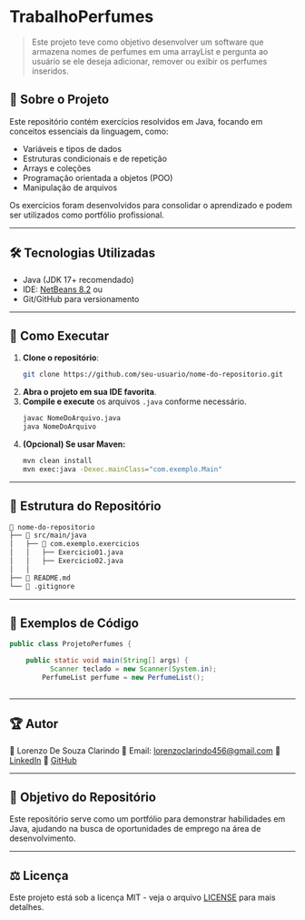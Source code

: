 # TrabalhoPerfumes

> Este projeto teve como objetivo desenvolver um software que armazena nomes de perfumes em uma arrayList e pergunta ao usuário se ele deseja adicionar, remover ou exibir os perfumes inseridos.

## 📌 Sobre o Projeto

Este repositório contém exercícios resolvidos em Java, focando em conceitos essenciais da linguagem, como:

- Variáveis e tipos de dados
- Estruturas condicionais e de repetição
- Arrays e coleções
- Programação orientada a objetos (POO)
- Manipulação de arquivos

Os exercícios foram desenvolvidos para consolidar o aprendizado e podem ser utilizados como portfólio profissional.

---
## 🛠️ Tecnologias Utilizadas

- Java (JDK 17+ recomendado)
- IDE: [NetBeans  8.2]( https://netbeans.apache.org/front/main/download/) ou 
- Git/GitHub para versionamento

---

## 🚀 Como Executar

1. **Clone o repositório**:
   ```bash
   git clone https://github.com/seu-usuario/nome-do-repositorio.git
   ```
2. **Abra o projeto em sua IDE favorita**.
3. **Compile e execute** os arquivos `.java` conforme necessário.
   ```bash
   javac NomeDoArquivo.java
   java NomeDoArquivo
   ```
4. **(Opcional) Se usar Maven:**
   ```bash
   mvn clean install
   mvn exec:java -Dexec.mainClass="com.exemplo.Main"
   ```
---
## 📂 Estrutura do Repositório

```bash
📂 nome-do-repositorio
├── 📁 src/main/java
│   ├── 📁 com.exemplo.exercicios
│   │   ├── Exercicio01.java
│   │   ├── Exercicio02.java
│   │
├── 📄 README.md
└── 📄 .gitignore
```
---
## 📖 Exemplos de Código

```java
public class ProjetoPerfumes {

    public static void main(String[] args) {
          Scanner teclado = new Scanner(System.in);
        PerfumeList perfume = new PerfumeList();
        

```
---
## 🏆 Autor

👤 Lorenzo De Souza Clarindo
📧 Email: lorenzoclarindo456@gmail.com
🔗 [LinkedIn](https://www.linkedin.com/in/lorenzo-clarindo-022a72324/)
🔗 [GitHub](https://github.com/xLorenzoSCx)

---



## 🎯 Objetivo do Repositório

Este repositório serve como um portfólio para demonstrar habilidades em Java, ajudando na busca de oportunidades de emprego na área de desenvolvimento.

---

## ⚖️ Licença

Este projeto está sob a licença MIT - veja o arquivo [LICENSE](LICENSE) para mais detalhes.
